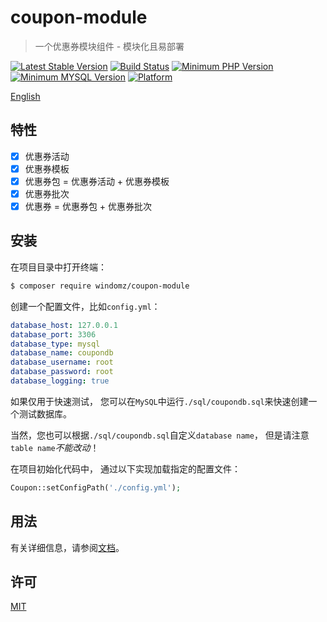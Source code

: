 # coupon-module

> 一个优惠券模块组件 - 模块化且易部署

[![Latest Stable Version](https://img.shields.io/packagist/v/windomz/coupon-module.svg?style=flat-square)](https://packagist.org/packages/windomz/coupon-module)
[![Build Status](https://img.shields.io/travis/WindomZ/coupon-module/master.svg?style=flat-square)](https://travis-ci.org/WindomZ/coupon-module)
[![Minimum PHP Version](https://img.shields.io/badge/php-%3E%3D%207.0-8892BF.svg?style=flat-square)](https://php.net/)
[![Minimum MYSQL Version](https://img.shields.io/badge/mysql-%3E%3D%205.6-4479a1.svg?style=flat-square)](https://www.mysql.com/)
[![Platform](https://img.shields.io/badge/platform-Linux%2FmacOS%2FWindows-ff69b4.svg?style=flat-square)](#readme)

[English](https://github.com/WindomZ/coupon-module/blob/master/README.md#readme)

## 特性

- [x] 优惠券活动
- [x] 优惠券模板
- [x] 优惠券包 = 优惠券活动 + 优惠券模板
- [x] 优惠券批次
- [x] 优惠券 = 优惠券包 + 优惠券批次

## 安装

在项目目录中打开终端：
```bash
$ composer require windomz/coupon-module
```

创建一个配置文件，比如`config.yml`：
```yaml
database_host: 127.0.0.1
database_port: 3306
database_type: mysql
database_name: coupondb
database_username: root
database_password: root
database_logging: true
```

如果仅用于快速测试，
您可以在`MySQL`中运行`./sql/coupondb.sql`来快速创建一个测试数据库。

当然，您也可以根据`./sql/coupondb.sql`自定义`database name`，
但是请注意`table name`_不能改动_！

在项目初始化代码中，
通过以下实现加载指定的配置文件：
```php
Coupon::setConfigPath('./config.yml');
```

## 用法

有关详细信息，请参阅[文档](https://windomz.github.io/coupon-module)。

## 许可

[MIT](https://github.com/WindomZ/coupon-module/blob/master/LICENSE)
